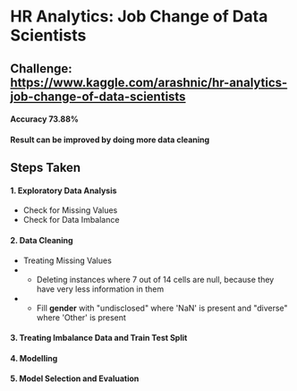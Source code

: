 # HR Analytics: Job Change of Data Scientists
## Challenge: https://www.kaggle.com/arashnic/hr-analytics-job-change-of-data-scientists
#### Accuracy 73.88% 
#### Result can be improved by doing more data cleaning 

## Steps Taken
#### 1. Exploratory Data Analysis
* Check for Missing Values
* Check for Data Imbalance

#### 2. Data Cleaning
* Treating Missing Values
* * Deleting instances where 7 out of 14 cells are null, because they have very less information in them
* * Fill **gender** with "undisclosed" where 'NaN' is present and "diverse" where 'Other' is present 

#### 3. Treating Imbalance Data and Train Test Split

#### 4. Modelling

#### 5. Model Selection and Evaluation
